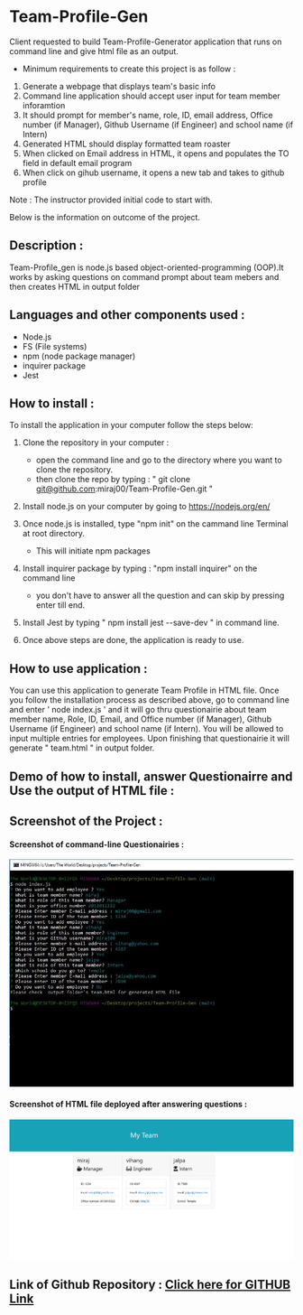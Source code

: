# Team-Profile-Gen

Client requested to build Team-Profile-Generator application that runs on command line and give html file as an output. 

* Minimum requirements to create this project is as follow  : 

1. Generate a webpage that displays team's basic info
1. Command line application should accept user input for team member inforamtion
1. It should prompt for member's name, role, ID, email address, Office number (if Manager), Github Username (if Engineer) and school name (if Intern) 
1. Generated HTML should display formatted team roaster
1. When clicked on Email address in HTML, it opens and populates the TO field in default email program
1. When click on gihub username, it opens a new tab and takes to github profile

Note : The instructor provided initial code to start with.


Below is the information on outcome of the project.

## Description :
Team-Profile_gen is node.js based object-oriented-programming (OOP).It works by asking questions on command prompt about team mebers and then creates HTML in output folder

## Languages and other components used : 
   * Node.js 
   * FS (File systems) 
   * npm (node package manager) 
   * inquirer package
   * Jest 

## How to install : 
 
 To install the application in your computer follow the steps below: 
 
 1. Clone the repository in your computer :
    - open the command line and go to the directory where you want to clone the repository.
    - then clone the repo by typing : " git clone git@github.com:miraj00/Team-Profile-Gen.git "

 2. Install node.js on your computer by going to https://nodejs.org/en/  
 
 3. Once node.js is installed, type "npm init" on the cammand line Terminal at root directory.
    - This will initiate npm packages

 4. Install inquirer package by typing : "npm install inquirer" on the command line
    - you don't have to answer all the question and can skip by pressing enter till end.

 5. Install Jest by typing " npm install jest --save-dev " in command line.    
 
 6. Once above steps are done, the application is ready to use.

## How to use application : 
You can use this application to generate Team Profile in HTML file. Once you follow the installation process as described above, go to command line and enter ' node index.js ' and it will go thru questionairie about team member name, Role, ID, Email, and Office number (if Manager), Github Username (if Engineer) and school name (if Intern). You will be allowed to input multiple entries for employees. Upon finishing that questionairie it will generate " team.html " in output folder.
  

## Demo of how to install, answer Questionairre and Use the output of HTML file :


## Screenshot of the Project :

#### Screenshot of command-line Questionairies :

 ![Screenshot](./develop/assets/images/command-line-questions.JPG)

#### Screenshot of HTML file deployed after answering questions :

 ![Screenshot](./develop/assets/images/screenshot.JPG)

  
## Link of Github Repository : [ Click here for GITHUB Link ](https://github.com/miraj00/Team-Profile-Gen)  
  

  
  
